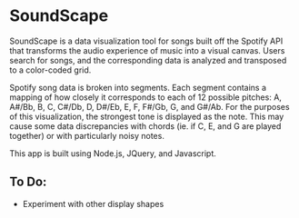# SoundScape

SoundScape is a data visualization tool for songs built off the Spotify API that transforms the audio experience of music into a visual canvas. Users search for songs, and the corresponding data is analyzed and transposed to a color-coded grid.

Spotify song data is broken into segments. Each segment contains a mapping of how closely it corresponds to each of 12 possible pitches: A, A#/Bb, B, C, C#/Db, D, D#/Eb, E, F, F#/Gb, G, and G#/Ab. For the purposes of this visualization, the strongest tone is displayed as the note. This may cause some data discrepancies with chords (ie. if C, E, and G are played together) or with particularly noisy notes.

This app is built using Node.js, JQuery, and Javascript. 

## To Do: 
* Experiment with other display shapes
